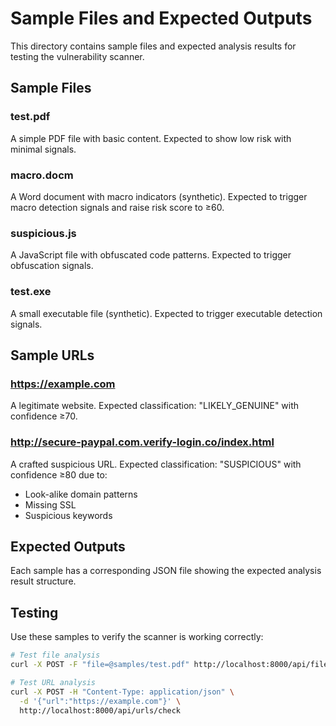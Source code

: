 # Sample Files and Expected Outputs

This directory contains sample files and expected analysis results for testing the vulnerability scanner.

## Sample Files

### test.pdf
A simple PDF file with basic content. Expected to show low risk with minimal signals.

### macro.docm
A Word document with macro indicators (synthetic). Expected to trigger macro detection signals and raise risk score to ≥60.

### suspicious.js
A JavaScript file with obfuscated code patterns. Expected to trigger obfuscation signals.

### test.exe
A small executable file (synthetic). Expected to trigger executable detection signals.

## Sample URLs

### https://example.com
A legitimate website. Expected classification: "LIKELY_GENUINE" with confidence ≥70.

### http://secure-paypal.com.verify-login.co/index.html
A crafted suspicious URL. Expected classification: "SUSPICIOUS" with confidence ≥80 due to:
- Look-alike domain patterns
- Missing SSL
- Suspicious keywords

## Expected Outputs

Each sample has a corresponding JSON file showing the expected analysis result structure.

## Testing

Use these samples to verify the scanner is working correctly:

```bash
# Test file analysis
curl -X POST -F "file=@samples/test.pdf" http://localhost:8000/api/files/scan

# Test URL analysis
curl -X POST -H "Content-Type: application/json" \
  -d '{"url":"https://example.com"}' \
  http://localhost:8000/api/urls/check
```
